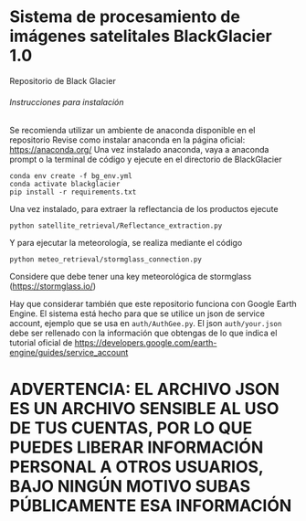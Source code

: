 # Sistema de procesamiento de imágenes satelitales BlackGlacier 1.0
Repositorio de Black Glacier

###### Instrucciones para instalación
Se recomienda utilizar un ambiente de anaconda disponible en el repositorio
Revise como instalar anaconda en la página oficial: https://anaconda.org/
Una vez instalado anaconda, vaya a anaconda prompt o la terminal de código y ejecute en el directorio de BlackGlacier
```
conda env create -f bg_env.yml
conda activate blackglacier
pip install -r requirements.txt
```
Una vez instalado, para extraer la reflectancia de los productos ejecute 
```
python satellite_retrieval/Reflectance_extraction.py
```
Y para ejecutar la meteorología, se realiza mediante el código 
```
python meteo_retrieval/stormglass_connection.py
```
Considere que debe tener una key meteorológica de stormglass (https://stormglass.io/)

Hay que considerar también que este repositorio funciona con Google Earth Engine. El sistema está hecho para que se utilice un json de service account, ejemplo que se usa en `auth/AuthGee.py`. El json `auth/your.json` debe ser rellenado con la información que obtengas de lo que indica el tutorial oficial de https://developers.google.com/earth-engine/guides/service_account

# ADVERTENCIA: EL ARCHIVO JSON ES UN ARCHIVO SENSIBLE AL USO DE TUS CUENTAS, POR LO QUE PUEDES LIBERAR INFORMACIÓN PERSONAL A OTROS USUARIOS, BAJO NINGÚN MOTIVO SUBAS PÚBLICAMENTE ESA INFORMACIÓN
